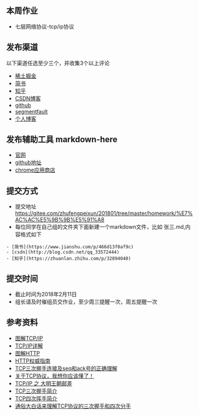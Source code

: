 ## 本周作业
- 七层网络协议-tcp/ip协议

## 发布渠道
以下渠道任选至少三个，并收集3个以上评论
- [稀土掘金](https://juejin.im/timeline)
- [简书](https://www.jianshu.com)
- [知乎](https://www.zhihu.com)
- [CSDN博客](http://blog.csdn.net)
- [github](https://github.com)
- [segmentfault](https://segmentfault.com/)
- [个人博客](https://lwenli1224.github.io/)

## 发布辅助工具 markdown-here
- [官网](https://markdown-here.com)
- [github地址](https://github.com/adam-p/markdown-here)
- [chrome应用商店](https://chrome.google.com/webstore/detail/markdown-here/elifhakcjgalahccnjkneoccemfahfoa)


## 提交方式
- 提交地址 https://gitee.com/zhufengpeixun/201801/tree/master/homework/%E7%AC%AC%E5%9B%9B%E5%91%A8
- 每位同学在自己组的文件夹下面新建一个markdown文件，比如 张三.md,内容格式如下

```	
- [简书](https://www.jianshu.com/p/466d13f0af9c)
- [csdn](http://blog.csdn.net/qq_33572444)
- [知乎](https://zhuanlan.zhihu.com/p/32894040)
```

## 提交时间
- 截止时间为2018年2月11日
- 组长请及时催组员交作业，至少周三提醒一次，周五提醒一次
	
## 参考资料
- [图解TCP/IP](https://item.jd.com/11253710.html)
- [TCP/IP详解](https://item.jd.com/11542190059.html)
- [图解HTTP](https://item.jd.com/11449491.html)
- [HTTP权威指南](https://item.jd.com/11056556.html)
- [TCP三次握手连接及seq和ack号的正确理解](http://blog.chinaunix.net/uid-25513153-id-187780.html)
- [关于TCP协议，我想你应该懂了！](http://network.51cto.com/art/201411/456783.htm)
- [TCP/IP 之 大明王朝邮差](https://mp.weixin.qq.com/s?__biz=MzAxOTc0NzExNg==&mid=2665513094&idx=1&sn=a2accfc41107ac08d74ec3317995955e#rd)
- [TCP三次握手简介](https://blog.jiar.vip/2017/08/11/TCP%E4%B8%89%E6%AC%A1%E6%8F%A1%E6%89%8B%E7%AE%80%E4%BB%8B/)
- [TCP四次挥手简介](https://www.jianshu.com/p/a57a40163d4b)
- [通俗大白话来理解TCP协议的三次握手和四次分手](https://github.com/jawil/blog/issues/14)